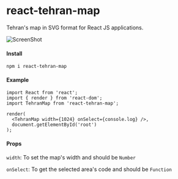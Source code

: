 # react-tehran-map
Tehran's map in SVG format for React JS applications.

![ScreenShot](https://i.imgur.com/ayYXwnn.jpeg "Screenshot")

#### Install
`npm i react-tehran-map`

#### Example

```
import React from 'react';
import { render } from 'react-dom';
import TehranMap from 'react-tehran-map';

render(
  <TehranMap width={1024} onSelect={console.log} />,
  document.getElementById('root')
);
```

#### Props

`width`: To set the map's width and should be `Number`

`onSelect`: To get the selected area's code and should be `Function`
